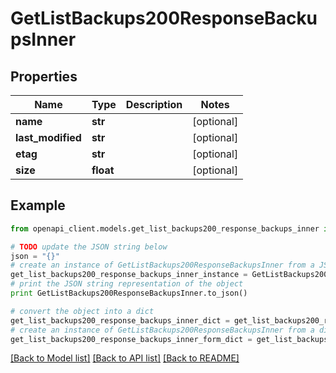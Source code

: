 # GetListBackups200ResponseBackupsInner


## Properties
Name | Type | Description | Notes
------------ | ------------- | ------------- | -------------
**name** | **str** |  | [optional] 
**last_modified** | **str** |  | [optional] 
**etag** | **str** |  | [optional] 
**size** | **float** |  | [optional] 

## Example

```python
from openapi_client.models.get_list_backups200_response_backups_inner import GetListBackups200ResponseBackupsInner

# TODO update the JSON string below
json = "{}"
# create an instance of GetListBackups200ResponseBackupsInner from a JSON string
get_list_backups200_response_backups_inner_instance = GetListBackups200ResponseBackupsInner.from_json(json)
# print the JSON string representation of the object
print GetListBackups200ResponseBackupsInner.to_json()

# convert the object into a dict
get_list_backups200_response_backups_inner_dict = get_list_backups200_response_backups_inner_instance.to_dict()
# create an instance of GetListBackups200ResponseBackupsInner from a dict
get_list_backups200_response_backups_inner_form_dict = get_list_backups200_response_backups_inner.from_dict(get_list_backups200_response_backups_inner_dict)
```
[[Back to Model list]](../README.md#documentation-for-models) [[Back to API list]](../README.md#documentation-for-api-endpoints) [[Back to README]](../README.md)



